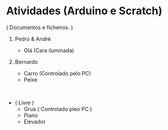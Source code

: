 # Atividades (Arduino e Scratch)

( Documentos e ficheiros. )



1. Pedro & André

   * Olá (Cara iluminada)

2. Bernardo

   * Carro (Controlado pelo PC)
   * Peixe

   ​

* ( Livre )
  * Grua ( Controlado pleo PC )
  * Piano
  * Elevador